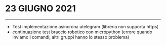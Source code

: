# 23 GIUGNO 2021

---

- Test implementazione asincrona utelegram (libreria non supporta https)
- continuazione test braccio robotico con micropython (errore quando inviamo i comandi, altri gruppi hanno lo stesso problema)

